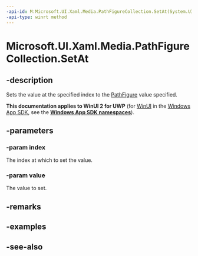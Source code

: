 ```yaml
---
-api-id: M:Microsoft.UI.Xaml.Media.PathFigureCollection.SetAt(System.UInt32,Microsoft.UI.Xaml.Media.PathFigure)
-api-type: winrt method
---
```


<!-- Method syntax
public void SetAt(System.UInt32 index, Windows.UI.Xaml.Media.PathFigure value)
-->

# Microsoft.UI.Xaml.Media.PathFigureCollection.SetAt

## -description
Sets the value at the specified index to the [PathFigure](pathfigure.md) value specified.

**This documentation applies to WinUI 2 for UWP** (for [WinUI](/windows/apps/winui/winui3/) in the [Windows App SDK](/windows/apps/windows-app-sdk/), see the **[Windows App SDK namespaces](/windows/windows-app-sdk/api/winrt/)**).

## -parameters
### -param index
The index at which to set the value.

### -param value
The value to set.

## -remarks

## -examples

## -see-also
